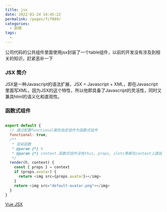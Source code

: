 ```yaml
---
title: jsx
date: 2022-01-24 14:45:22
permalink: /pages/fcf089/
categories:
  - 前端
tags:
  - 
---
```


公司代码的公共组件里面使用jsx封装了一个table组件，以前的开发没有涉及到相关的知识，赶紧恶补一下

### JSX 简介
JSX是一种Javascript的语法扩展，JSX = Javascript + XML，即在Javascript里面写XML，因为JSX的这个特性，所以他即具备了Javascript的灵活性，同时又兼具html的语义化和直观性。



### 函数式组件

```js

export default {
  // 通过配置functional属性指定组件为函数式组件
  functional: true,
  /**
   * 渲染函数
   * @param {*} h
   * @param {*} context 函数式组件没有this, props, slots等都在context上面挂着
   */
  render(h, context) {
    const { props } = context
    if (props.avatar) {
      return <img src={props.avatar}></img>
    }
    return <img src="default-avatar.png"></img>
  }
}

```

[Vue JSX](https://juejin.cn/post/6846687590704381959)